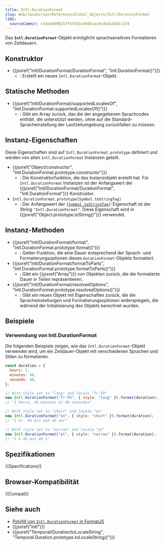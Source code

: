 ```yaml
---
title: Intl.DurationFormat
slug: Web/JavaScript/Reference/Global_Objects/Intl/DurationFormat
l10n:
  sourceCommit: c43e46090257fbfd33c4dd5cac0cdbd1d5d1c274
---
```


Das **`Intl.DurationFormat`**-Objekt ermöglicht sprachsensitives Formatieren von Zeitdauern.

## Konstruktor

- {{jsxref("Intl/DurationFormat/DurationFormat", "Intl.DurationFormat()")}}
  - : Erstellt ein neues `Intl.DurationFormat`-Objekt.

## Statische Methoden

- {{jsxref("Intl/DurationFormat/supportedLocalesOf", "Intl.DurationFormat.supportedLocalesOf()")}}
  - : Gibt ein Array zurück, das die der angegebenen Sprachcodes enthält, die unterstützt werden, ohne auf die Standard-Spracheinstellung der Laufzeitumgebung zurückfallen zu müssen.

## Instanz-Eigenschaften

Diese Eigenschaften sind auf `Intl.DurationFormat.prototype` definiert und werden von allen `Intl.DurationFormat` Instanzen geteilt.

- {{jsxref("Object/constructor", "Intl.DurationFormat.prototype.constructor")}}
  - : Die Konstruktorfunktion, die das Instanzobjekt erstellt hat. Für `Intl.DurationFormat` Instanzen ist der Anfangswert der {{jsxref("Intl/DurationFormat/DurationFormat", "Intl.DurationFormat")}} Konstruktor.
- `Intl.DurationFormat.prototype[Symbol.toStringTag]`
  - : Der Anfangswert der [`[Symbol.toStringTag]`](/de/docs/Web/JavaScript/Reference/Global_Objects/Symbol/toStringTag)-Eigenschaft ist der String `"Intl.DurationFormat"`. Diese Eigenschaft wird in {{jsxref("Object.prototype.toString()")}} verwendet.

## Instanz-Methoden

- {{jsxref("Intl/DurationFormat/format", "Intl.DurationFormat.prototype.format()")}}
  - : Getter-Funktion, die eine Dauer entsprechend der Sprach- und Formatierungsoptionen dieses `DurationFormat`-Objekts formatiert.
- {{jsxref("Intl/DurationFormat/formatToParts", "Intl.DurationFormat.prototype.formatToParts()")}}
  - : Gibt ein {{jsxref("Array")}} von Objekten zurück, die die formatierte Dauer in Teilen repräsentieren.
- {{jsxref("Intl/DurationFormat/resolvedOptions", "Intl.DurationFormat.prototype.resolvedOptions()")}}
  - : Gibt ein neues Objekt mit Eigenschaften zurück, die die Spracheinstellungen und Formatierungsoptionen widerspiegeln, die während der Initialisierung des Objekts berechnet wurden.

## Beispiele

### Verwendung von Intl.DurationFormat

Die folgenden Beispiele zeigen, wie das `Intl.DurationFormat`-Objekt verwendet wird, um ein Zeitdauer-Objekt mit verschiedenen Sprachen und Stilen zu formatieren.

```js
const duration = {
  hours: 1,
  minutes: 46,
  seconds: 40,
};

// With style set to "long" and locale "fr-FR"
new Intl.DurationFormat("fr-FR", { style: "long" }).format(duration);
// "1 heure, 46 minutes et 40 secondes"

// With style set to "short" and locale "en"
new Intl.DurationFormat("en", { style: "short" }).format(duration);
// "1 hr, 46 min and 40 sec"

// With style set to "narrow" and locale "pt"
new Intl.DurationFormat("pt", { style: "narrow" }).format(duration);
// "1 h 46 min 40 s"
```

## Spezifikationen

{{Specifications}}

## Browser-Kompatibilität

{{Compat}}

## Siehe auch

- [Polyfill von `Intl.DurationFormat` in FormatJS](https://formatjs.github.io/docs/polyfills/intl-durationformat/)
- {{jsxref("Intl")}}
- {{jsxref("Temporal/Duration/toLocaleString", "Temporal.Duration.prototype.toLocaleString()")}}
